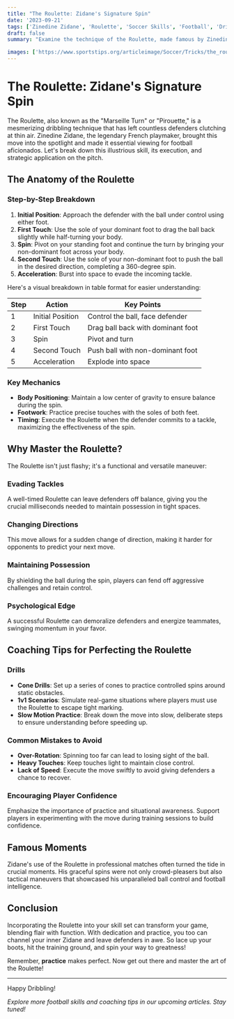 ```yaml
---
title: "The Roulette: Zidane's Signature Spin"
date: '2023-09-21'
tags: ['Zinedine Zidane', 'Roulette', 'Soccer Skills', 'Football', 'Dribbling', 'Possession Play', 'Coaching Tips', 'Player Knowledge', 'Technique']
draft: false
summary: "Examine the technique of the Roulette, made famous by Zinedine Zidane, and how it can be used to evade tackles and maintain possession."

images: ['https://www.sportstips.org/articleimage/Soccer/Tricks/the_roulette_zidane.webp']
---
```


# The Roulette: Zidane's Signature Spin

The Roulette, also known as the "Marseille Turn" or "Pirouette," is a mesmerizing dribbling technique that has left countless defenders clutching at thin air. Zinedine Zidane, the legendary French playmaker, brought this move into the spotlight and made it essential viewing for football aficionados. Let's break down this illustrious skill, its execution, and strategic application on the pitch.

## The Anatomy of the Roulette

### Step-by-Step Breakdown

1. **Initial Position**: Approach the defender with the ball under control using either foot.
2. **First Touch**: Use the sole of your dominant foot to drag the ball back slightly while half-turning your body.
3. **Spin**: Pivot on your standing foot and continue the turn by bringing your non-dominant foot across your body.
4. **Second Touch**: Use the sole of your non-dominant foot to push the ball in the desired direction, completing a 360-degree spin.
5. **Acceleration**: Burst into space to evade the incoming tackle.

Here's a visual breakdown in table format for easier understanding:

| Step | Action                                         | Key Points                         |
|------|------------------------------------------------|------------------------------------|
| 1    | Initial Position                               | Control the ball, face defender    |
| 2    | First Touch                                    | Drag ball back with dominant foot  |
| 3    | Spin                                           | Pivot and turn                     |
| 4    | Second Touch                                   | Push ball with non-dominant foot   |
| 5    | Acceleration                                   | Explode into space                 |

### Key Mechanics
- **Body Positioning**: Maintain a low center of gravity to ensure balance during the spin.
- **Footwork**: Practice precise touches with the soles of both feet.
- **Timing**: Execute the Roulette when the defender commits to a tackle, maximizing the effectiveness of the spin.

## Why Master the Roulette?

The Roulette isn't just flashy; it's a functional and versatile maneuver:

### Evading Tackles
A well-timed Roulette can leave defenders off balance, giving you the crucial milliseconds needed to maintain possession in tight spaces.

### Changing Directions
This move allows for a sudden change of direction, making it harder for opponents to predict your next move.

### Maintaining Possession
By shielding the ball during the spin, players can fend off aggressive challenges and retain control.

### Psychological Edge
A successful Roulette can demoralize defenders and energize teammates, swinging momentum in your favor.

## Coaching Tips for Perfecting the Roulette

### Drills
- **Cone Drills**: Set up a series of cones to practice controlled spins around static obstacles.
- **1v1 Scenarios**: Simulate real-game situations where players must use the Roulette to escape tight marking.
- **Slow Motion Practice**: Break down the move into slow, deliberate steps to ensure understanding before speeding up.

### Common Mistakes to Avoid
- **Over-Rotation**: Spinning too far can lead to losing sight of the ball.
- **Heavy Touches**: Keep touches light to maintain close control.
- **Lack of Speed**: Execute the move swiftly to avoid giving defenders a chance to recover.

### Encouraging Player Confidence
Emphasize the importance of practice and situational awareness. Support players in experimenting with the move during training sessions to build confidence.

## Famous Moments
Zidane's use of the Roulette in professional matches often turned the tide in crucial moments. His graceful spins were not only crowd-pleasers but also tactical maneuvers that showcased his unparalleled ball control and football intelligence.

## Conclusion

Incorporating the Roulette into your skill set can transform your game, blending flair with function. With dedication and practice, you too can channel your inner Zidane and leave defenders in awe. So lace up your boots, hit the training ground, and spin your way to greatness!

Remember, **practice** makes perfect. Now get out there and master the art of the Roulette!

---

Happy Dribbling!

*Explore more football skills and coaching tips in our upcoming articles. Stay tuned!*
```